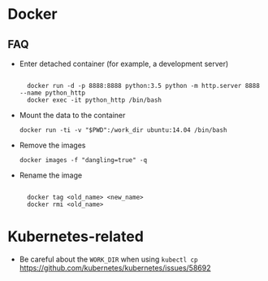 # Docker

## FAQ

- Enter detached container (for example, a development server)

  ``` shell

    docker run -d -p 8888:8888 python:3.5 python -m http.server 8888 --name python_http
    docker exec -it python_http /bin/bash
  
  ```

- Mount the data to the container

  `docker run -ti -v "$PWD":/work_dir ubuntu:14.04 /bin/bash`

- Remove the <none> images

  `docker images -f "dangling=true" -q`

- Rename the image
  ``` shell

    docker tag <old_name> <new_name>
    docker rmi <old_name>

  ```

# Kubernetes-related
- Be careful about the `WORK_DIR` when using `kubectl cp` https://github.com/kubernetes/kubernetes/issues/58692
